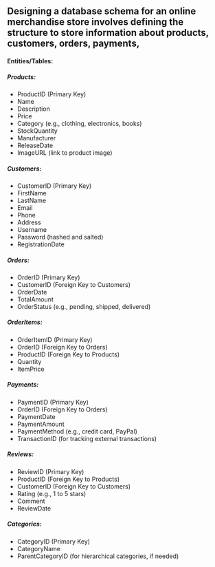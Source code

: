 ## Designing a database schema for an online merchandise store involves defining the structure to store information about products, customers, orders, payments, 

#### Entities/Tables:

##### Products:

- ProductID (Primary Key)
- Name
- Description
- Price
- Category (e.g., clothing, electronics, books)
- StockQuantity
- Manufacturer
- ReleaseDate
- ImageURL (link to product image)

##### Customers:

- CustomerID (Primary Key)
- FirstName
- LastName
- Email
- Phone
- Address
- Username
- Password (hashed and salted)
- RegistrationDate

##### Orders:

- OrderID (Primary Key)
- CustomerID (Foreign Key to Customers)
- OrderDate
- TotalAmount
- OrderStatus (e.g., pending, shipped, delivered)

##### OrderItems:

- OrderItemID (Primary Key)
- OrderID (Foreign Key to Orders)
- ProductID (Foreign Key to Products)
- Quantity
- ItemPrice

##### Payments:

- PaymentID (Primary Key)
- OrderID (Foreign Key to Orders)
- PaymentDate
- PaymentAmount
- PaymentMethod (e.g., credit card, PayPal)
- TransactionID (for tracking external transactions)

##### Reviews:

- ReviewID (Primary Key)
- ProductID (Foreign Key to Products)
- CustomerID (Foreign Key to Customers)
- Rating (e.g., 1 to 5 stars)
- Comment
- ReviewDate

##### Categories:

- CategoryID (Primary Key)
- CategoryName
- ParentCategoryID (for hierarchical categories, if needed)